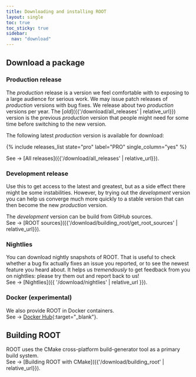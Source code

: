 ```yaml
---
title: Downloading and installing ROOT
layout: single
toc: true
toc_sticky: true
sidebar:
  nav: "download"
---
```



## Download a package

### Production release

The _production_ release is a version we feel comfortable with to exposing to a large
audience for serious work. We may issue patch releases of _production_ versions with bug
fixes. We release about two _production_ versions per year.
The [_old_]({{'/download/all_releases' | relative_url}}) version is the previous _production_
version that people might need for some time before switching to the new version.

The following latest _production_ version is available for download:

{% include releases_list state="pro" label="PRO" single_column="yes" %}

See → [All releases]({{'/download/all_releases' | relative_url}}).

### Development release
Use this to get access to the latest and greatest, but as a side effect there might be some
instabilities. However, by trying out the _development_ version you can help us converge
much more quickly to a stable version that can then become the new _production_ version.

The _development_ version can be build from GitHub sources.<br>
See → [ROOT sources]({{'/download/building_root/get_root_sources' | relative_url}}).

### Nightlies
You can download nightly snapshots of ROOT. That is useful to check whether a bug fix actually fixes an issue you reported, or to see the newest
feature you heard about. It helps us _tremendously_ to get feedback from you on nightlies: please try them out and report back to us!<br>
See → [Nightlies]({{ '/download/nightlies' | relative_url }}).

### Docker (experimental)
We also provide ROOT in Docker containers.<br>
See → [Docker Hub](https://hub.docker.com/r/rootproject/root-ubuntu16/){:target="_blank"}.

## Building ROOT

ROOT uses the CMake cross-platform build-generator tool as a primary build system.<br>
See → [Building ROOT with CMake]({{'/download/building_root' | relative_url}}).



